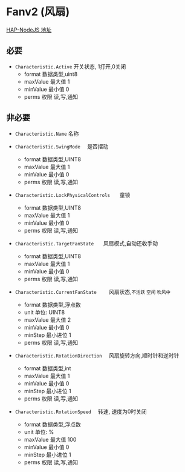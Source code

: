 # Fanv2 (风扇)

[HAP-NodeJS 地址](https://github.com/KhaosT/HAP-NodeJS/blob/master/lib/gen/HomeKitTypes.js#L2905)

必要
---
* `Characteristic.Active` 开关状态, 1打开,0关闭
    * format 数据类型,uint8
    * maxValue 最大值 1
    * minValue 最小值 0
    * perms 权限 读,写,通知


非必要 
---

* `Characteristic.Name` 名称
* `Characteristic.SwingMode  ` 是否摆动
    * format 数据类型,UINT8
    * maxValue 最大值 1
    * minValue 最小值 0
    * perms 权限 读,写,通知
* `Characteristic.LockPhysicalControls   `  童锁
    * format 数据类型,UINT8
    * maxValue 最大值 1
    * minValue 最小值 0
    * perms 权限 读,写,通知
      
* `Characteristic.TargetFanState   `  风扇模式,自动还收手动
    * format 数据类型,UINT8
    * maxValue 最大值 1
    * minValue 最小值 0
    * perms 权限 读,写,通知
* `Characteristic.CurrentFanState    ` 风扇状态,`不活跃` `空闲` `吹风中`
    * format 数据类型,浮点数
    * unit 单位: UINT8
    * maxValue 最大值 2
    * minValue 最小值 0
    * minStep 最小进位 1
    * perms 权限 读,写,通知

* `Characteristic.RotationDirection  ` 风扇旋转方向,顺时针和逆时针
    * format 数据类型,int
    * maxValue 最大值 1
    * minValue 最小值 0
    * minStep 最小进位 1
    * perms 权限 读,写,通知
* `Characteristic.RotationSpeed  ` 转速, 速度为0时关闭
    * format 数据类型,浮点数
    * unit 单位: %
    * maxValue 最大值 100
    * minValue 最小值 0
    * minStep 最小进位 1
    * perms 权限 读,写,通知
